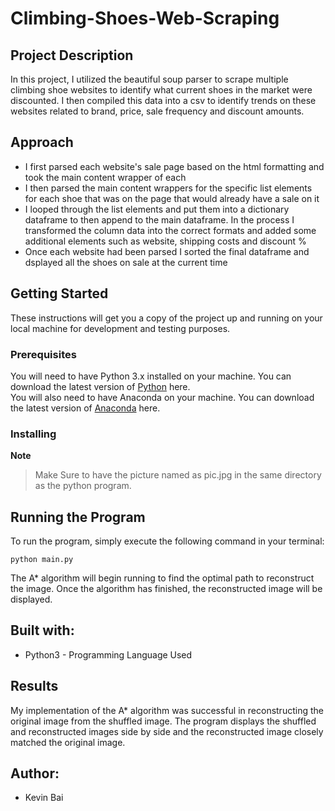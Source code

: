 # Climbing-Shoes-Web-Scraping

## Project Description

In this project, I utilized the beautiful soup parser to scrape multiple climbing shoe websites to identify what current shoes in the market were discounted. I then compiled this data into a csv to identify trends on these websites related to brand, price, sale frequency and discount amounts.

## Approach

- I first parsed each website's sale page based on the html formatting and took the main content wrapper of each
- I then parsed the main content wrappers for the specific list elements for each shoe that was on the page that would already have a sale on it
- I looped through the list elements and put them into a dictionary dataframe to then append to the main dataframe. In the process I transformed the column data into the correct formats and added some additional elements such as website, shipping costs and discount %
- Once each website had been parsed I sorted the final dataframe and dsplayed all the shoes on sale at the current time

## Getting Started
These instructions will get you a copy of the project up and running on your local machine for development and testing purposes.

### Prerequisites
You will need to have Python 3.x installed on your machine. You can download the latest version of [Python](https://www.python.org/downloads/) here.
</br>
You will also need to have Anaconda on your machine. You can download the latest version of [Anaconda](https://www.anaconda.com/) here.

### Installing

**Note**
> Make Sure to have the picture named as pic.jpg in the same directory as the python program.
## Running the Program
To run the program, simply execute the following command in your terminal:
```
python main.py
```
The A* algorithm will begin running to find the optimal path to reconstruct the image. Once the algorithm has finished, the reconstructed image will be displayed.
## Built with:
- Python3 - Programming Language Used
## Results
My implementation of the A* algorithm was successful in reconstructing the original image from the shuffled image.
The program displays the shuffled and reconstructed images side by side and the reconstructed image closely matched the original image.

## Author:
- Kevin Bai

